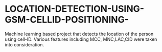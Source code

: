 # LOCATION-DETECTION-USING-GSM-CELLID-POSITIONING-
Machine learning based project that detects the location of the person using cell-ID. Various features including MCC, MNC,LAC,CID were taken into consideration.
